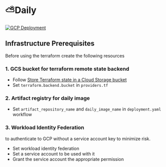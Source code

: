 # ⛅Daily
[![GCP Deployment](https://github.com/OriKerer/daily/actions/workflows/deployment.yaml/badge.svg)](https://github.com/OriKerer/daily/actions/workflows/deployment.yaml)
## Infrastructure Prerequisites

Before using the terraform create the following resources
### 1. GCS bucket for terraform remote state backend
* Follow [Store Terraform state in a Cloud Storage bucket](https://cloud.google.com/docs/terraform/resource-management/store-state)
* Set `terraform.backend.bucket` in `providers.tf`

### 2. Artifact registry for daily image
 * Set `artifact_repository_name` and `daily_image_name` in `deployment.yaml` workflow

 ### 3. Workload Identity Federation
 to authenticate to GCP without a service account key to minimize risk.
 * Set workload identity federation
 * Set a service account to be used with it
 * Grant the service account the appropriate permission
 